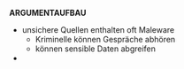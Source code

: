 
**ARGUMENTAUFBAU**

- unsichere Quellen enthalten oft Maleware
	- Kriminelle können Gespräche abhören
	- können sensible Daten abgreifen
- 